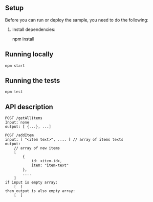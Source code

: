 
## Setup

Before you can run or deploy the sample, you need to do the following:

1.  Install dependencies:

    npm install

## Running locally

    npm start

## Running the tests

    npm test

## API description

```
POST /getAllItems 
Input: none
output: [ {...}, ...] 

POST /addItem
input: [ "<item text>", .... ] // array of items texts
output: 
    // array of new items 
    [ 
        {
            id: <item-id>,
            item: "item-text"
        }, 
        ....
    ]
if input is empty array:
    [  ]
then output is also empty array:
    [  ]
```
